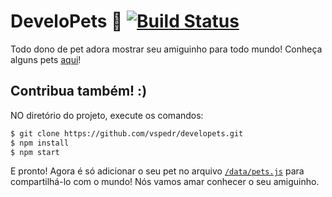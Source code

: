 # DeveloPets 🐾 [![Build Status](https://travis-ci.org/vspedr/developets.svg?branch=master)](https://travis-ci.org/vspedr/developets)
Todo dono de pet adora mostrar seu amiguinho para todo mundo! Conheça alguns pets [aqui](http://vspedr.github.io/developets)!

## Contribua também! :)

NO diretório do projeto, execute os comandos:

```sh
$ git clone https://github.com/vspedr/developets.git
$ npm install
$ npm start
```

E pronto! Agora é só adicionar o seu pet no arquivo [`/data/pets.js`](https://github.com/vspedr/developets/blob/master/src/data/pets.js) para compartilhá-lo com o mundo! Nós vamos amar conhecer o seu amiguinho.


